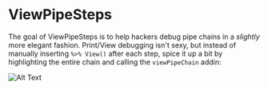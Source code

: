 # ViewPipeSteps

The goal of ViewPipeSteps is to help hackers debug pipe chains in a *slightly* more elegant fashion. Print/View debugging isn't sexy, but instead of manually inserting `%>% View()` after each step, spice it up a bit by highlighting the entire chain and calling the `viewPipeChain` addin:

![Alt Text](https://media.giphy.com/media/24p7Q2DkFpy5slRhOy/giphy.gif)

